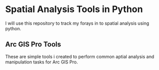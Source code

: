 # Spatial Analysis Tools in Python
I will use this repository to track my forays in to spatial analysis using python.

## Arc GIS Pro Tools
These are simple tools i created to perform common aptial analysis and manipulation tasks for Arc GIS Pro. 
 
## 
